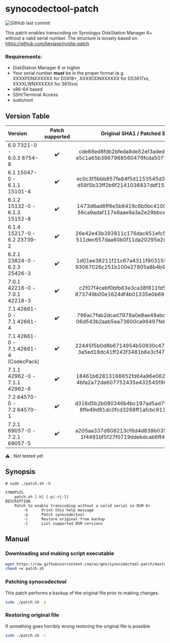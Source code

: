 # synocodectool-patch

![GitHub last commit](https://img.shields.io/github/last-commit/wirgen/synocodectool-patch)

This patch enables transcoding on Synologys DiskStation Manager 6+ without a valid serial number.
The structure is loosely based on https://github.com/keylase/nvidia-patch

### Requirements:
- DiskStation Manager 6 or higher
- Your serial number ***must*** be in the proper format (e.g. XXXXPDNXXXXXX for DS918+, XXXXODNXXXXXX for DS3617xs, XXXXLWNXXXXXX for 3615xs)
- x86-64 based
- SSH/Terminal Access
- sudo/root

## Version Table

| Version | Patch supported | Original SHA1 / Patched SHA1 | Original | Patch |
|:--------|:---------------:|:----------------------------:|:--------:|:-----:|
|6.0 7321-0 -<br>6.0.3 8754-8| :heavy_check_mark: | cde88ed8fdb2bfeda8de52ef3adede87a72326ef <br> e5c1a65b3967968560476fcda5071fd37db40223 | [Link](../../raw/master/synocodectool/original/synocodectool.6.0-7321-0_6.0.3-8754-8.original) | [Link](../../raw/master/synocodectool/patch/synocodectool.6.0-7321-0_6.0.3-8754-8.patch) |
|6.1 15047-0 -<br>6.1.1 15101-4| :heavy_check_mark: | ec0c3f5bbb857fa84f5d1153545d30d7b408520b <br> d58f5b33ff2b6f2141036837ddf15dd5188384c6 | [Link](../../raw/master/synocodectool/original/synocodectool.6.1-15047-0_6.1.1-15101-4.original) | [Link](../../raw/master/synocodectool/patch/synocodectool.6.1-15047-0_6.1.1-15101-4.patch) |
|6.1.2 15132-0 -<br>6.1.3 15152-8| :heavy_check_mark: | 1473d6ad6ff6e5b8419c6b0bc41006b72fd777dd <br> 56ca9adaf117e8aae9a3a2e29bbcebf0d8903a99 | [Link](../../raw/master/synocodectool/original/synocodectool.6.1.2-15132-0_6.1.3-15152-8.original) | [Link](../../raw/master/synocodectool/patch/synocodectool.6.1.2-15132-0_6.1.3-15152-8.patch) |
|6.1.4 15217-0 -<br>6.2 23739-2| :heavy_check_mark: | 26e42e43b393811c176dac651efc5d61e4569305 <br> 511dec657daa60b0f11da20295e2c665ba2c749c | [Link](../../raw/master/synocodectool/original/synocodectool.6.1.4-15217-0_6.2-23739-2.original) | [Link](../../raw/master/synocodectool/patch/synocodectool.6.1.4-15217-0_6.2-23739-2.patch) |
|6.2.1 23824-0 -<br>6.2.3 25426-3| :heavy_check_mark: | 1d01ee38211f21c67a4311f90315568b3fa530e6 <br> 93067026c251b100e27805a8b4b9d8f0ae8e291c | [Link](../../raw/master/synocodectool/original/synocodectool.6.2.1-23824-0_6.2.3-25426-3.original) | [Link](../../raw/master/synocodectool/patch/synocodectool.6.2.1-23824-0_6.2.3-25426-3.patch) |
|7.0.1 42216-0 -<br>7.0.1 42218-3| :heavy_check_mark: | c2f07f4cebf0bfb63e3ca38f811fd5b6112a797e <br> 873749b00e1624df4b01335e0b69102acc185eb9 | [Link](../../raw/master/synocodectool/original/synocodectool.7.0.1-42216-0_7.0.1-42218-3.original) | [Link](../../raw/master/synocodectool/patch/synocodectool.7.0.1-42216-0_7.0.1-42218-3.patch) |
|7.1 42661-0 -<br>7.1 42661-4| :heavy_check_mark: | 796ac7fab2dcad7978a0e8ae48abc9150aba916c <br> 06d543b2aab5ea73600ca96497febdad96dc7864 | [Link](../../raw/master/synocodectool/original/synocodectool.7.1-42661-0_7.1-42661-0.original) | [Link](../../raw/master/synocodectool/patch/synocodectool.7.1-42661-0_7.1-42661-0.patch) |
|7.1 42661-0 -<br>7.1 42661-4<br>(CodecPack)| :heavy_check_mark: | 22445f5b0d8b6714954b50930c47b8805cf32b98 <br> 3a5ed18dc41ff243f3481b6e3cf4770651df0b54 | [Link](../../raw/master/synocodectool/original/synocodectool.7.1-42661-0_7.1-42661-0.CodecPack.original) | [Link](../../raw/master/synocodectool/patch/synocodectool.7.1-42661-0_7.1-42661-0.CodecPack.patch) |
|7.1.1 42962-0 -<br>7.1.1 42962-6| :heavy_check_mark: | 18461b62813166652fd64a96e06237fde81925f7 <br> 4bfa2a72da607752435e432545f98f1a0b3815a8 | [Link](../../raw/master/synocodectool/original/synocodectool.7.1.1-42962-2.original) | [Link](../../raw/master/synocodectool/patch/synocodectool.7.1.1-42962-2.patch) |
|7.2 64570-0 -<br>7.2 64570-1| :heavy_check_mark: | d316d5b2b080346b4bc197ad5ad7994ac043a15d <br> 8ffe49d91dc0fcd3268ff1afcbc9132d1ae634d1 | [Link](../../raw/master/synocodectool/original/synocodectool.7.2-64570-0.original) | [Link](../../raw/master/synocodectool/patch/synocodectool.7.2-64570-0.patch) |
|7.2.1 69057-0 -<br>7.2.1 69057-5| :heavy_check_mark: | a205aa337d808213cf6d4d839b035cde0237b424 <br> 1f4491bf5f27f0719ddebdcab6ff4eff56c64b2c | [Link](../../raw/master/synocodectool/original/synocodectool.7.2.1-69057-0.original) | [Link](../../raw/master/synocodectool/patch/synocodectool.7.2.1-69057-0.patch) |

:warning: : Not tested yet

## Synopsis

```
# sudo ./patch.sh -h

SYNOPSIS
    patch.sh [-h] [-p|-r|-l]
DESCRIPTION
    Patch to enable transcoding without a valid serial in DSM 6+
    	-h      Print this help message
        -p      Patch synocodectool
        -r      Restore original from backup        
        -l      List supported DSM versions

```

## Manual

### Downloading and making script executable

```bash
wget https://raw.githubusercontent.com/wirgen/synocodectool-patch/master/patch.sh
chmod +x patch.sh
```

### Patching synocodectool

This patch performs a backup of the original file prior to making changes.

```bash
sudo ./patch.sh -p
```

### Restoring original file

If something goes horribly wrong restoring the original file is possible

```bash
sudo ./patch.sh -r
```
